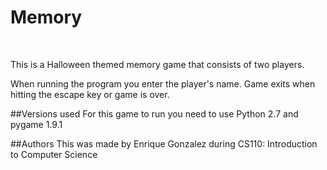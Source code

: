 Memory
======
<br>

This is a Halloween themed memory game that consists of two players.

When running the program you enter the player's name. Game exits when hitting the escape key or game is over.

##Versions used
For this game to run you need to use Python 2.7 and pygame 1.9.1

##Authors
This was made by Enrique Gonzalez during CS110: Introduction to Computer Science